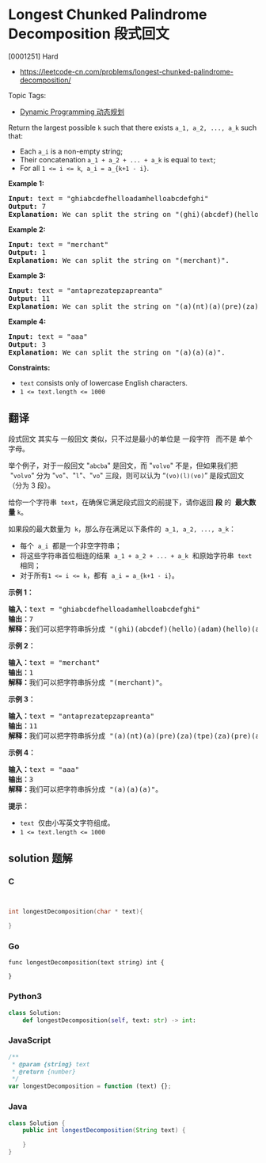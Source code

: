 # Longest Chunked Palindrome Decomposition 段式回文

[0001251] Hard

- https://leetcode-cn.com/problems/longest-chunked-palindrome-decomposition/

Topic Tags:

- [Dynamic Programming 动态规划](https://leetcode-cn.com/tag/dynamic-programming/)

Return the largest possible `k` such that there exists `a_1, a_2, ..., a_k` such that:

- Each `a_i` is a non-empty string;
- Their concatenation `a_1 + a_2 + ... + a_k` is equal to `text`;
- For all `1 <= i <= k`,  `a_i = a_{k+1 - i}`.

**Example 1:**

<pre><strong>Input:</strong> text = "ghiabcdefhelloadamhelloabcdefghi"
<strong>Output:</strong> 7
<strong>Explanation:</strong> We can split the string on "(ghi)(abcdef)(hello)(adam)(hello)(abcdef)(ghi)".
</pre>

**Example 2:**

<pre><strong>Input:</strong> text = "merchant"
<strong>Output:</strong> 1
<strong>Explanation:</strong> We can split the string on "(merchant)".
</pre>

**Example 3:**

<pre><strong>Input:</strong> text = "antaprezatepzapreanta"
<strong>Output:</strong> 11
<strong>Explanation:</strong> We can split the string on "(a)(nt)(a)(pre)(za)(tpe)(za)(pre)(a)(nt)(a)".
</pre>

**Example 4:**

<pre><strong>Input:</strong> text = "aaa"
<strong>Output:</strong> 3
<strong>Explanation:</strong> We can split the string on "(a)(a)(a)".
</pre>

**Constraints:**

- `text` consists only of lowercase English characters.
- `1 <= text.length <= 1000`

## 翻译

段式回文 其实与 一般回文 类似，只不过是最小的单位是 一段字符   而不是 单个字母。

举个例子，对于一般回文 "`abcba`" 是回文，而 "`volvo`" 不是，但如果我们把  "`volvo`" 分为 "`vo`"、"`l`"、"`vo`" 三段，则可以认为 “`(vo)(l)(vo)`” 是段式回文（分为 3 段）。

给你一个字符串  `text`，在确保它满足段式回文的前提下，请你返回 **段** 的  **最大数量** `k`。

如果段的最大数量为  `k`，那么存在满足以下条件的  `a_1, a_2, ..., a_k`：

- 每个  `a_i`  都是一个非空字符串；
- 将这些字符串首位相连的结果  `a_1 + a_2 + ... + a_k`  和原始字符串  `text`  相同；
- 对于所有`1 <= i <= k`，都有  `a_i = a_{k+1 - i}`。

**示例 1：**

<pre><strong>输入：</strong>text = "ghiabcdefhelloadamhelloabcdefghi"
<strong>输出：</strong>7
<strong>解释：</strong>我们可以把字符串拆分成 "(ghi)(abcdef)(hello)(adam)(hello)(abcdef)(ghi)"。
</pre>

**示例 2：**

<pre><strong>输入：</strong>text = "merchant"
<strong>输出：</strong>1
<strong>解释：</strong>我们可以把字符串拆分成 "(merchant)"。
</pre>

**示例 3：**

<pre><strong>输入：</strong>text = "antaprezatepzapreanta"
<strong>输出：</strong>11
<strong>解释：</strong>我们可以把字符串拆分成 "(a)(nt)(a)(pre)(za)(tpe)(za)(pre)(a)(nt)(a)"。
</pre>

**示例 4：**

<pre><strong>输入：</strong>text = "aaa"
<strong>输出：</strong>3
<strong>解释：</strong>我们可以把字符串拆分成 "(a)(a)(a)"。
</pre>

**提示：**

- `text`  仅由小写英文字符组成。
- `1 <= text.length <= 1000`

## solution 题解

### C

```c


int longestDecomposition(char * text){

}


```

### Go

```golang
func longestDecomposition(text string) int {

}
```

### Python3

```python
class Solution:
    def longestDecomposition(self, text: str) -> int:

```

### JavaScript

```javascript
/**
 * @param {string} text
 * @return {number}
 */
var longestDecomposition = function (text) {};
```

### Java

```java
class Solution {
    public int longestDecomposition(String text) {

    }
}
```
